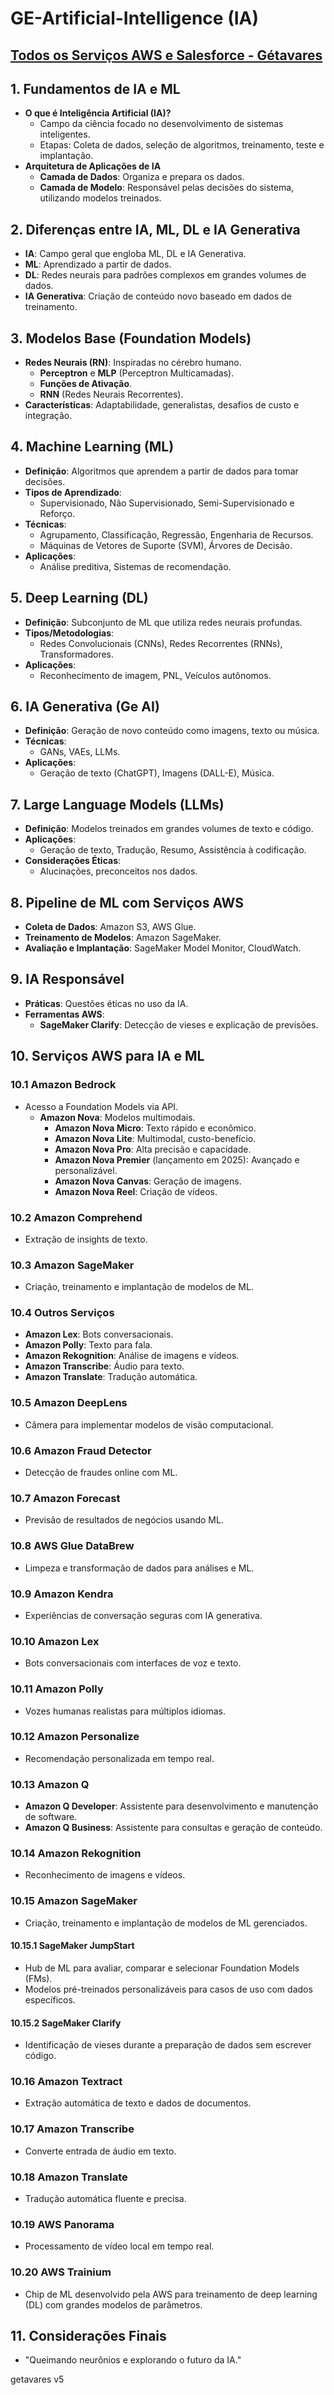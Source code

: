 # GE-Artificial-Intelligence (IA)

## [Todos os Serviços AWS e Salesforce - Gétavares](https://rogtavares.github.io/AWS_getavares.github.io/)

## **1. Fundamentos de IA e ML**
- **O que é Inteligência Artificial (IA)?**
  - Campo da ciência focado no desenvolvimento de sistemas inteligentes.
  - Etapas: Coleta de dados, seleção de algoritmos, treinamento, teste e implantação.
- **Arquitetura de Aplicações de IA**
  - **Camada de Dados**: Organiza e prepara os dados.
  - **Camada de Modelo**: Responsável pelas decisões do sistema, utilizando modelos treinados.

## **2. Diferenças entre IA, ML, DL e IA Generativa**
- **IA**: Campo geral que engloba ML, DL e IA Generativa.
- **ML**: Aprendizado a partir de dados.
- **DL**: Redes neurais para padrões complexos em grandes volumes de dados.
- **IA Generativa**: Criação de conteúdo novo baseado em dados de treinamento.

## **3. Modelos Base (Foundation Models)**
- **Redes Neurais (RN)**: Inspiradas no cérebro humano.
  - **Perceptron** e **MLP** (Perceptron Multicamadas).
  - **Funções de Ativação**.
  - **RNN** (Redes Neurais Recorrentes).
- **Características**: Adaptabilidade, generalistas, desafios de custo e integração.

## **4. Machine Learning (ML)**
- **Definição**: Algoritmos que aprendem a partir de dados para tomar decisões.
- **Tipos de Aprendizado**:
  - Supervisionado, Não Supervisionado, Semi-Supervisionado e Reforço.
- **Técnicas**:
  - Agrupamento, Classificação, Regressão, Engenharia de Recursos.
  - Máquinas de Vetores de Suporte (SVM), Árvores de Decisão.
- **Aplicações**:
  - Análise preditiva, Sistemas de recomendação.

## **5. Deep Learning (DL)**
- **Definição**: Subconjunto de ML que utiliza redes neurais profundas.
- **Tipos/Metodologias**:
  - Redes Convolucionais (CNNs), Redes Recorrentes (RNNs), Transformadores.
- **Aplicações**:
  - Reconhecimento de imagem, PNL, Veículos autônomos.

## **6. IA Generativa (Ge AI)**
- **Definição**: Geração de novo conteúdo como imagens, texto ou música.
- **Técnicas**:
  - GANs, VAEs, LLMs.
- **Aplicações**:
  - Geração de texto (ChatGPT), Imagens (DALL-E), Música.

## **7. Large Language Models (LLMs)**
- **Definição**: Modelos treinados em grandes volumes de texto e código.
- **Aplicações**:
  - Geração de texto, Tradução, Resumo, Assistência à codificação.
- **Considerações Éticas**:
  - Alucinações, preconceitos nos dados.

## **8. Pipeline de ML com Serviços AWS**
- **Coleta de Dados**: Amazon S3, AWS Glue.
- **Treinamento de Modelos**: Amazon SageMaker.
- **Avaliação e Implantação**: SageMaker Model Monitor, CloudWatch.

## **9. IA Responsável**
- **Práticas**: Questões éticas no uso da IA.
- **Ferramentas AWS**:
  - **SageMaker Clarify**: Detecção de vieses e explicação de previsões.

## **10. Serviços AWS para IA e ML**
### **10.1 Amazon Bedrock**
- Acesso a Foundation Models via API.
  - **Amazon Nova**: Modelos multimodais.
    - **Amazon Nova Micro**: Texto rápido e econômico.
    - **Amazon Nova Lite**: Multimodal, custo-benefício.
    - **Amazon Nova Pro**: Alta precisão e capacidade.
    - **Amazon Nova Premier** (lançamento em 2025): Avançado e personalizável.
    - **Amazon Nova Canvas**: Geração de imagens.
    - **Amazon Nova Reel**: Criação de vídeos.

### **10.2 Amazon Comprehend**
- Extração de insights de texto.

### **10.3 Amazon SageMaker**
- Criação, treinamento e implantação de modelos de ML.

### **10.4 Outros Serviços**
- **Amazon Lex**: Bots conversacionais.
- **Amazon Polly**: Texto para fala.
- **Amazon Rekognition**: Análise de imagens e vídeos.
- **Amazon Transcribe**: Áudio para texto.
- **Amazon Translate**: Tradução automática.

### **10.5 Amazon DeepLens**
- Câmera para implementar modelos de visão computacional.

### **10.6 Amazon Fraud Detector**
- Detecção de fraudes online com ML.

### **10.7 Amazon Forecast**
- Previsão de resultados de negócios usando ML.

### **10.8 AWS Glue DataBrew**
- Limpeza e transformação de dados para análises e ML.

### **10.9 Amazon Kendra**
- Experiências de conversação seguras com IA generativa.

### **10.10 Amazon Lex**
- Bots conversacionais com interfaces de voz e texto.

### **10.11 Amazon Polly**
- Vozes humanas realistas para múltiplos idiomas.

### **10.12 Amazon Personalize**
- Recomendação personalizada em tempo real.

### **10.13 Amazon Q**
- **Amazon Q Developer**: Assistente para desenvolvimento e manutenção de software.
- **Amazon Q Business**: Assistente para consultas e geração de conteúdo.

### **10.14 Amazon Rekognition**
- Reconhecimento de imagens e vídeos.

### **10.15 Amazon SageMaker**
- Criação, treinamento e implantação de modelos de ML gerenciados.

#### **10.15.1 SageMaker JumpStart**
- Hub de ML para avaliar, comparar e selecionar Foundation Models (FMs).
- Modelos pré-treinados personalizáveis para casos de uso com dados específicos.

#### **10.15.2 SageMaker Clarify**
- Identificação de vieses durante a preparação de dados sem escrever código.

### **10.16 Amazon Textract**
- Extração automática de texto e dados de documentos.

### **10.17 Amazon Transcribe**
- Converte entrada de áudio em texto.

### **10.18 Amazon Translate**
- Tradução automática fluente e precisa.

### **10.19 AWS Panorama**
- Processamento de vídeo local em tempo real.

### **10.20 AWS Trainium**
- Chip de ML desenvolvido pela AWS para treinamento de deep learning (DL) com grandes modelos de parâmetros.

## **11. Considerações Finais**
- "Queimando neurônios e explorando o futuro da IA."


getavares v5
